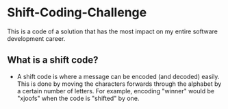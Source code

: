 # Shift-Coding-Challenge
This is a code of a solution that has the most impact on my entire software development career.

## What is a shift code?
* A shift code is where a message can be encoded (and decoded) easily. This is done by moving the characters forwards through the alphabet by a certain number of letters. For example, encoding "winner" would be "xjoofs" when the code is "shifted" by one.